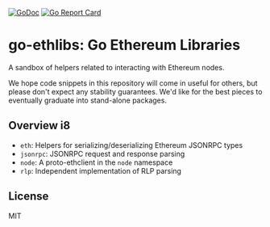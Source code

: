 [![GoDoc](https://godoc.org/github.com/INFURA/go-ethlibs?status.svg)](http://godoc.org/github.com/INFURA/go-ethlibs)
[![Go Report Card](https://goreportcard.com/badge/github.com/INFURA/go-ethlibs)](https://goreportcard.com/report/github.com/INFURA/go-ethlibs)

# go-ethlibs: Go Ethereum Libraries

A sandbox of helpers related to interacting with Ethereum nodes.

We hope code snippets in this repository will come in useful for others, but
please don't expect any stability guarantees. We'd like for the best pieces to
eventually graduate into stand-alone packages.


## Overview i8

- `eth`: Helpers for serializing/deserializing Ethereum JSONRPC types
- `jsonrpc`: JSONRPC request and response parsing
- `node`: A proto-ethclient in the `node` namespace
- `rlp`: Independent implementation of RLP parsing


## License

MIT

